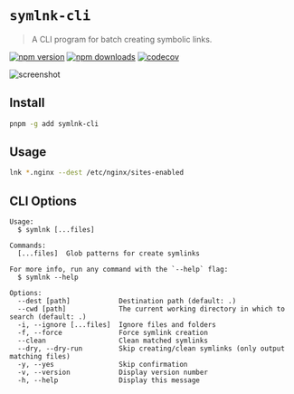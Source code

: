 # `symlnk-cli`

> A CLI program for batch creating symbolic links.

[![npm version](https://badgen.net/npm/v/symlnk-cli)](https://npm.im/symlnk-cli) [![npm downloads](https://badgen.net/npm/dm/symlnk-cli)](https://npm.im/symlnk-cli) [![codecov](https://codecov.io/gh/u3u/symlnk-cli/branch/main/graph/badge.svg?token=JXgKbrQ6ez)](https://codecov.io/gh/u3u/symlnk-cli)

![screenshot](https://cdn.jsdelivr.net/gh/u3u/u3u@main/uPic/Xnip2023-06-13_00-55-57.png)

## Install

```sh
pnpm -g add symlnk-cli
```

## Usage

```sh
lnk *.nginx --dest /etc/nginx/sites-enabled
```

## CLI Options

```
Usage:
  $ symlnk [...files]

Commands:
  [...files]  Glob patterns for create symlinks

For more info, run any command with the `--help` flag:
  $ symlnk --help

Options:
  --dest [path]            Destination path (default: .)
  --cwd [path]             The current working directory in which to search (default: .)
  -i, --ignore [...files]  Ignore files and folders
  -f, --force              Force symlink creation
  --clean                  Clean matched symlinks
  --dry, --dry-run         Skip creating/clean symlinks (only output matching files)
  -y, --yes                Skip confirmation
  -v, --version            Display version number
  -h, --help               Display this message
```
